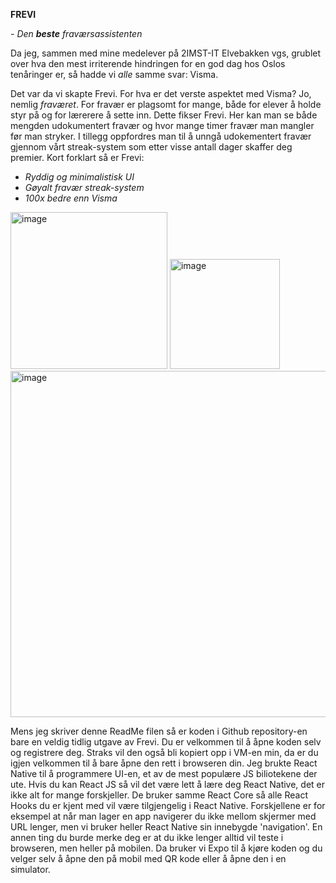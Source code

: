 **FREVI**

*- Den __beste__ fraværsassistenten*

Da jeg, sammen med mine medelever på 2IMST-IT Elvebakken vgs, grublet over hva den mest irriterende hindringen for en god dag hos Oslos tenåringer er, så hadde vi *alle* samme svar: Visma.

Det var da vi skapte Frevi. For hva er det verste aspektet med Visma? Jo, nemlig _fraværet_. For fravær er plagsomt for mange, både for elever å holde styr på og for lærerere å sette inn. Dette fikser Frevi. Her kan man se både mengden udokumentert fravær og hvor mange timer fravær man mangler før man stryker. I tillegg oppfordres man til å unngå udokementert fravær gjennom vårt streak-system som etter visse antall dager skaffer deg premier. Kort forklart så er Frevi:

- *Ryddig og minimalistisk UI*
- *Gøyalt fravær streak-system*
- *100x bedre enn Visma*

<img width="251" alt="image" src="https://github.com/roblocontop/FREVILAST/assets/144450422/2327b88b-c83e-4275-a176-862376d60c4c"> <img width="176" alt="image" src="https://github.com/roblocontop/FREVILAST/assets/144450422/1f100714-f162-4bf8-b4fb-6cd69137b905"> <img width="554" alt="image" src="https://github.com/roblocontop/FREVILAST/assets/144450422/6399ea67-119a-41d3-a9ba-fdf482bc1561">

Mens jeg skriver denne ReadMe filen så er koden i Github repository-en bare en veldig tidlig utgave av Frevi. Du er velkommen til å åpne koden selv og registrere deg. Straks vil den også bli kopiert opp i VM-en min, da er du igjen velkommen til å bare åpne den rett i browseren din. Jeg brukte React Native til å programmere UI-en, et av de mest populære JS biliotekene der ute. Hvis du kan React JS så vil det være lett å lære deg React Native, det er ikke alt for mange forskjeller. De bruker samme React Core så alle React Hooks du er kjent med vil være tilgjengelig i React Native. Forskjellene er for eksempel at når man lager en app navigerer du ikke mellom skjermer med URL lenger, men vi bruker heller React Native sin innebygde 'navigation'. En annen ting du burde merke deg er at du ikke lenger alltid vil teste i browseren, men heller på mobilen. Da bruker vi Expo til å kjøre koden og du velger selv å åpne den på mobil med QR kode eller å åpne den i en simulator. 

